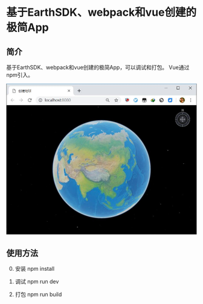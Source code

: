 # 基于EarthSDK、webpack和vue创建的极简App

## 简介

基于EarthSDK、webpack和vue创建的极简App，可以调试和打包。
Vue通过npm引入。

![预览](./tools/images/preview.jpg)

## 使用方法

0. 安装
npm install

1. 调试
npm run dev

2. 打包
npm run build


